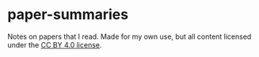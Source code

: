 # paper-summaries

Notes on papers that I read. Made for my own use, but all content licensed under the [CC BY 4.0 license](http://creativecommons.org/licenses/by/4.0/).
